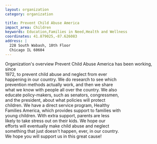 ```yaml
---
layout: organization
category: organization

title: Prevent Child Abuse America
impact_area: Children
keywords: Education,Families in Need,Health and Wellness
coordinates: 41.879025,-87.626083
address: |
  228 South Wabash, 10th Floor
  Chicago IL 60604
---
```

Organization's overview
Prevent Child Abuse America has been working, since  
1972, to prevent child abuse and neglect from ever  
happening in our country.  We do research to see which  
prevention methods actually work, and then we share  
what we know with people all over the country.  We also  
educate policy-makers, such as senators, congressmen,  
and the president, about what policies will protect  
children.  We have a direct service program, Healthy  
Families America, which provides support to families with  
young children.  With extra support, parents are less  
likely to take stress out on their kids.  We hope our  
efforts will eventually make child abuse and neglect  
something that just doesn't happen, ever, in our country.   
We hope you will support us in this great cause!